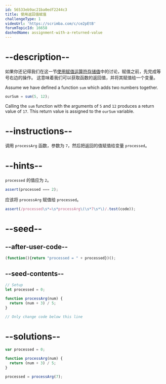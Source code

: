 ```yaml
---
id: 56533eb9ac21ba0edf2244c3
title: 使用返回值赋值
challengeType: 1
videoUrl: 'https://scrimba.com/c/ce2pEtB'
forumTopicId: 16658
dashedName: assignment-with-a-returned-value
---
```


# --description--

如果你还记得我们在这一节<a href="https://platform-ui.topcoder.com/learn/freeCodeCamp/javascript-algorithms-and-data-structures/basic-javascript/storing-values-with-the-assignment-operator" target="_blank" rel="noopener noreferrer nofollow">使用赋值运算符存储值</a>中的讨论，赋值之前，先完成等号右边的操作。 这意味着我们可以获取函数的返回值，并将其赋值给一个变量。

Assume we have defined a function `sum` which adds two numbers together.

```js
ourSum = sum(5, 12);
```

Calling the `sum` function with the arguments of `5` and `12` produces a return value of `17`. This return value is assigned to the `ourSum` variable.

# --instructions--

调用 `processArg` 函数，参数为 `7`，然后把返回的值赋值给变量 `processed`。

# --hints--

`processed` 的值应为 `2`。

```js
assert(processed === 2);
```

应该将 `processArg` 赋值给 `processed`。

```js
assert(/processed\s*=\s*processArg\(\s*7\s*\)/.test(code));
```

# --seed--

## --after-user-code--

```js
(function(){return "processed = " + processed})();
```

## --seed-contents--

```js
// Setup
let processed = 0;

function processArg(num) {
  return (num + 3) / 5;
}

// Only change code below this line

```

# --solutions--

```js
var processed = 0;

function processArg(num) {
  return (num + 3) / 5;
}

processed = processArg(7);
```

